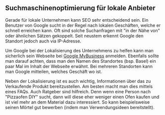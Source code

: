 ## Suchmaschinenoptimierung für lokale Anbieter
Gerade für lokale Unternehmen kann SEO sehr entscheidend sein. Ein Benutzer von Google sucht in der Regel nach lokalen Geschäften, welche er schnell erreichen kann. Oft sind solche Suchanfragen mit "in der Nähe von" oder ähnlichen Sätzen gekoppelt. Seit neustem erkennt Google den Standort jedoch auch via IP-Adresse.


Um Google bei der Lokalisierung des Unternehmens zu helfen kann man sicherlich sein Webseite bei [Google MyBusiness](https://www.google.com/business) anmelden. Ebenfalls sollte man darauf achten, dass man den Namen des Standortes (bsp. Basel) ein paar Mal im Inhalt der Webseite erwähnt. Bei mehreren Standorten kann man Google mitteilen, welches Geschäft wo ist.


Neben der Lokalisierung ist es auch wichtig, Informationen über das zu Verkaufende Produkt bereitzustellen. Am besten macht man dies mittels eines FAQs. Auch Ratgeber sind hilfreich. Denn wenn eine Person nach "Pizzaofen DIY" sucht, dann will diese eher weniger einen Ofen kaufen und ist viel mehr an dem Material dazu interessiert. So kann beispielsweise seinen Mörtel gut bewerben (indem man Verwendungsideen bereitstellt).

